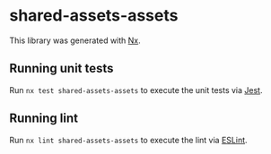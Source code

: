 # shared-assets-assets

This library was generated with [Nx](https://nx.dev).

## Running unit tests

Run `nx test shared-assets-assets` to execute the unit tests via [Jest](https://jestjs.io).

## Running lint

Run `nx lint shared-assets-assets` to execute the lint via [ESLint](https://eslint.org/).
